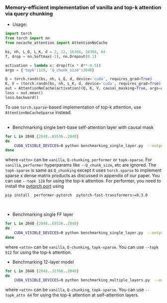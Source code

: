 ### Memory-efficient implementation of vanilla and top-k attention via query chunking

- Usage:

```python
import torch
from torch import nn
from nocache_attention import AttentionNoCache

bs, nh, L_Q, L_K, d = 2, 12, 16384, 16384, 64
f, drop = nn.Softmax(-1), nn.Dropout(0.1)

activation = lambda x: drop(f(x * d**-0.5)) 
args = {'topk':128, 'Q_chunk_size':2048}

Q = torch.randn(bs, nh, L_Q, d, device='cuda', requires_grad=True)
K, V = (torch.randn(bs, nh, L_K, d, device='cuda', requires_grad=True) for _ in range(2))
out = AttentionNoCache(activation)(Q, K, V, causal_masking=True, args=args) 
loss = out.mean()
loss.backward()
```  
To use `torch.sparse`-based implementation of top-k attention, use `AttentionNoCacheSparse` instead. <br/><br/>

- Benchmarking single bert-base self-attention layer with causal mask
```bash
for L in 2048 {2048..65536..2048}
do
    CUDA_VISIBLE_DEVICES=0 python benchmarking_single_layer.py  --output_dir out_benchmarking  --K_chunk_size -1 --batch_size 1  --n_heads 12  --layer causal-self-attn  --head_size 64  --Q_chunk_size 1024 --topk -1  --backward   --n_queries $L  --n_keys $L  --attn_variant <attn>
done
```
where `<attn>` can be `vanilla`, `Q-chunking`, `performer` or `topk-sparse`. For `vanilla`, `performer` hyperparams like `--Q_chunk_size`, etc are ignored. The `topk-sparse` is same as `Q_chunking` except it uses `torch.sparse` to implement sparse x dense matrix products as discussed in appendix of our paper. You can use `--topk 128` for using the top-k attention. For performer, you need to install the [pytorch port](https://github.com/lucidrains/performer-pytorch) using 
```bash
pip install  performer-pytorch  pytorch-fast-transformers>=0.3.0
``` 
<br/> 

- Benchmarking single FF layer 
```bash
for L in 2048 {2048..65536..2048}
do
    CUDA_VISIBLE_DEVICES=0 python benchmarking_single_layer.py  --output_dir out_benchmarking2  --n_heads 0 --K_chunk_size -1  --layer ff  --head_size 768  --backward   --n_queries 512  --batch_size 512  --topk -1 --n_keys $L  --Q_chunk_size 16384 --attn_variant <attn>
done
```
where `<attn>` can be `vanilla`, `Q-chunking`, `topk-sparse`. You can use `--topk 512` for using the top-k attention.  


- Benchmarking 12-layer model  
```bash
for L in 2048 {2048..32768..2048}
do
    CUDA_VISIBLE_DEVICES=0 python benchmarking_multiple_layers.py  --output_dir out_benchmarking3  --batch_size 1 --n_heads 12 --head_size 64  --ff_dim 3072 --n_layers 12  --causal --backward --Q_chunk_size_attn 1024 --Q_chunk_size_ff 4096 --topk_attn -1 --topk_ff -1  --n_queries $L --attn_variant <attn>
```
where `<attn>` can be `vanilla`, `Q-chunking`, `topk-sparse`. You can use `--topk_attn 64` for using the top-k attention at self-attention layers.

